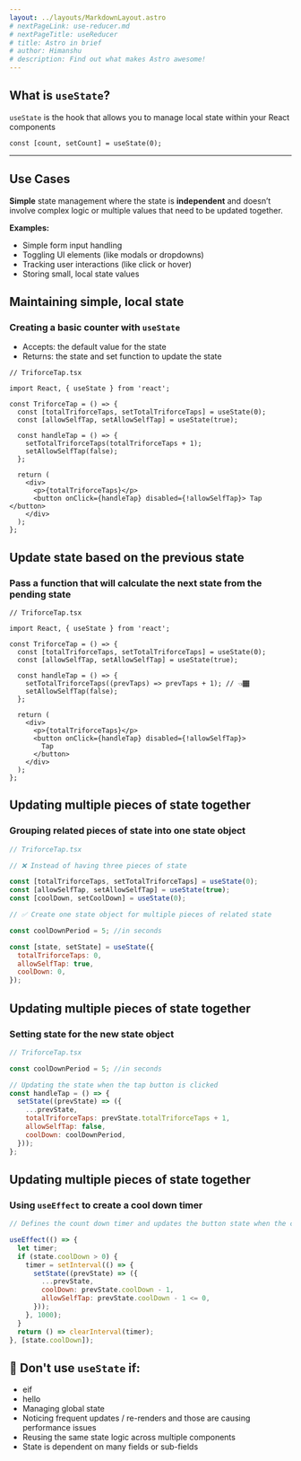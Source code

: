 ```yaml
---
layout: ../layouts/MarkdownLayout.astro
# nextPageLink: use-reducer.md
# nextPageTitle: useReducer
# title: Astro in brief
# author: Himanshu
# description: Find out what makes Astro awesome!
---
```


## What is `useState`?

`useState` is the hook that allows you to manage local state within your React components

```tsx
const [count, setCount] = useState(0);
```

<hr/>

## Use Cases

**Simple** state management where the state is **independent** and doesn’t involve complex logic or multiple values that need to be updated together.

**Examples:**

- Simple form input handling
- Toggling UI elements (like modals or dropdowns)
- Tracking user interactions (like click or hover)
- Storing small, local state values


## Maintaining simple, local state

### Creating a basic counter with `useState`

- Accepts: the default value for the state
- Returns: the state and set function to update the state

```tsx
// TriforceTap.tsx

import React, { useState } from 'react';

const TriforceTap = () => {
  const [totalTriforceTaps, setTotalTriforceTaps] = useState(0);
  const [allowSelfTap, setAllowSelfTap] = useState(true);

  const handleTap = () => {
    setTotalTriforceTaps(totalTriforceTaps + 1);
    setAllowSelfTap(false);
  };

  return (
    <div>
      <p>{totalTriforceTaps}</p>
      <button onClick={handleTap} disabled={!allowSelfTap}> Tap </button>
    </div>
  );
};
```


## Update state based on the previous state

### Pass a function that will calculate the next state from the pending state

```tsx
// TriforceTap.tsx

import React, { useState } from 'react';

const TriforceTap = () => {
  const [totalTriforceTaps, setTotalTriforceTaps] = useState(0);
  const [allowSelfTap, setAllowSelfTap] = useState(true);

  const handleTap = () => {
    setTotalTriforceTaps((prevTaps) => prevTaps + 1); // 👈🏾
    setAllowSelfTap(false);
  };

  return (
    <div>
      <p>{totalTriforceTaps}</p>
      <button onClick={handleTap} disabled={!allowSelfTap}>
        Tap
      </button>
    </div>
  );
};
```

## Updating multiple pieces of state together

### Grouping related pieces of state into one state object

```jsx
// TriforceTap.tsx

// ❌ Instead of having three pieces of state

const [totalTriforceTaps, setTotalTriforceTaps] = useState(0);
const [allowSelfTap, setAllowSelfTap] = useState(true);
const [coolDown, setCoolDown] = useState(0);

// ✅ Create one state object for multiple pieces of related state

const coolDownPeriod = 5; //in seconds

const [state, setState] = useState({
  totalTriforceTaps: 0,
  allowSelfTap: true,
  coolDown: 0,
});
```

## Updating multiple pieces of state together

### Setting state for the new state object

```jsx
// TriforceTap.tsx

const coolDownPeriod = 5; //in seconds

// Updating the state when the tap button is clicked
const handleTap = () => {
  setState((prevState) => ({
    ...prevState,
    totalTriforceTaps: prevState.totalTriforceTaps + 1,
    allowSelfTap: false,
    coolDown: coolDownPeriod,
  }));
};
```

## Updating multiple pieces of state together

### Using `useEffect` to create a cool down timer

```jsx
// Defines the count down timer and updates the button state when the cool down period is over

useEffect(() => {
  let timer;
  if (state.coolDown > 0) {
    timer = setInterval(() => {
      setState((prevState) => ({
        ...prevState,
        coolDown: prevState.coolDown - 1,
        allowSelfTap: prevState.coolDown - 1 <= 0,
      }));
    }, 1000);
  }
  return () => clearInterval(timer);
}, [state.coolDown]);
```



## 🛑 Don't use `useState` if:
- eif
- hello
- Managing global state
- Noticing frequent updates / re-renders and those are causing performance issues
- Reusing the same state logic across multiple components
- State is dependent on many fields or sub-fields




